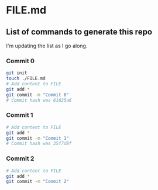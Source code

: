 # FILE.md

## List of commands to generate this repo

I'm updating the list as I go along.

### Commit 0

```sh
git init
touch ./FILE.md
# Add content to FILE
git add *
git commit -m "Commit 0"
# Commit hash was 61825a6
```

### Commit 1

```sh
# Add content to FILE
git add *
git commit -m "Commit 1"
# Commit hash was 35f7d8f
```

### Commit 2

```sh
# Add content to FILE
git add *
git commit -m "Commit 2"
```
